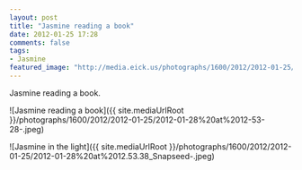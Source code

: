 ```yaml
---
layout: post
title: "Jasmine reading a book"
date: 2012-01-25 17:28
comments: false
tags: 
- Jasmine
featured_image: "http://media.eick.us/photographs/1600/2012/2012-01-25/2012-01-28%20at%2012-53-28-.jpeg"
---
```

Jasmine reading a book.

![Jasmine reading a book]({{ site.mediaUrlRoot }}/photographs/1600/2012/2012-01-25/2012-01-28%20at%2012-53-28-.jpeg)


![Jasmine in the light]({{ site.mediaUrlRoot }}/photographs/1600/2012/2012-01-25/2012-01-28%20at%2012.53.38_Snapseed-.jpeg)

